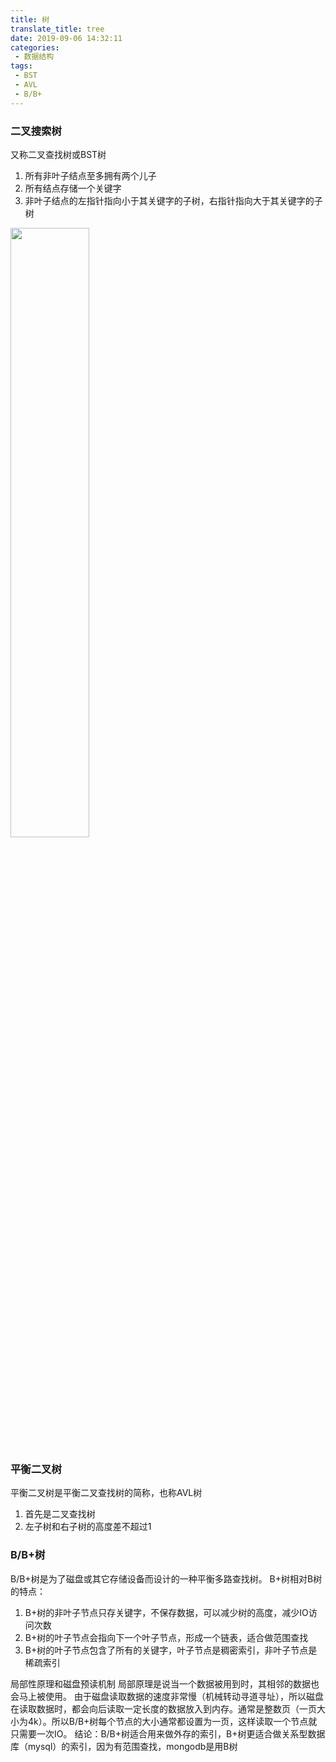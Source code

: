 ```yaml
---
title: 树
translate_title: tree
date: 2019-09-06 14:32:11
categories:
 - 数据结构
tags:
 - BST
 - AVL
 - B/B+
---
```


### 二叉搜索树
又称二叉查找树或BST树
1. 所有非叶子结点至多拥有两个儿子
1. 所有结点存储一个关键字
1. 非叶子结点的左指针指向小于其关键字的子树，右指针指向大于其关键字的子树
<img src="https://public-1251890033.cos.ap-guangzhou.myqcloud.com/blog/tree/bst.png" width="50%" height="50%">

<!-- more -->

### 平衡二叉树
平衡二叉树是平衡二叉查找树的简称，也称AVL树
1. 首先是二叉查找树
1. 左子树和右子树的高度差不超过1

### B/B+树
B/B+树是为了磁盘或其它存储设备而设计的一种平衡多路查找树。
B+树相对B树的特点：
1. B+树的非叶子节点只存关键字，不保存数据，可以减少树的高度，减少IO访问次数
1. B+树的叶子节点会指向下一个叶子节点，形成一个链表，适合做范围查找
1. B+树的叶子节点包含了所有的关键字，叶子节点是稠密索引，非叶子节点是稀疏索引

局部性原理和磁盘预读机制
局部原理是说当一个数据被用到时，其相邻的数据也会马上被使用。
由于磁盘读取数据的速度非常慢（机械转动寻道寻址），所以磁盘在读取数据时，都会向后读取一定长度的数据放入到内存。通常是整数页（一页大小为4k）。所以B/B+树每个节点的大小通常都设置为一页，这样读取一个节点就只需要一次IO。
结论：B/B+树适合用来做外存的索引，B+树更适合做关系型数据库（mysql）的索引，因为有范围查找，mongodb是用B树

